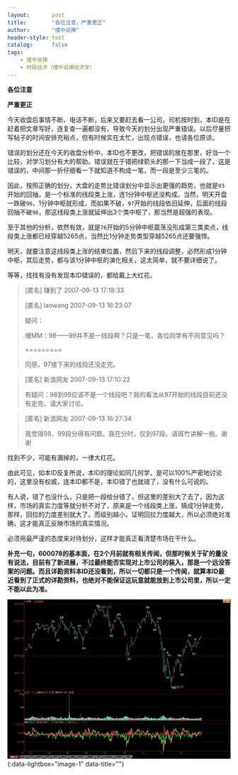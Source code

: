```yaml
---
layout:       post
title:        "各位注意，严重更正"
author:       "缠中说禅"
header-style: text
catalog:      false
tags:
    - 缠中说禅
    - 时政经济（缠中说禅经济学）
---
```


**各位注意**

**严重更正**



今天收盘后事情不断、电话不断，后来又要赶去看一公司，司机按时到，本ID是在赶着把文章写好，连复查一遍都没有，导致今天的划分出现严重错误。以后尽量把写帖子的时间安排充裕点，但有时候实在太忙，出现点错误，也请各位原谅。



错误的划分还在今天的收盘分析中，本ID也不更改，把错误的放在那里，好当一个比较，对学习划分有大的帮助。错误就在于错把绿箭头的那一下当成一段了，这是错误的，中间那一折仔细看一下就知道不构成一笔，而一段是至少三笔的。



因此，按照正确的划分，大盘的走势比错误划分中显示出更强的趋势，也就是`93`开始的回抽，是一个标准的线段类上涨，连1分钟中枢还没构成。当然，明天开盘一跌破`96`，1分钟中枢就形成，而如果不破，`97`开始的线段依旧延伸，后面的线段回抽不破`96`，那这线段类上涨就延伸出3个类中枢了，那当然是超强的表现。



至于其他的分析，依然有效，就是`76`开始的5分钟中枢震荡没形成第三类卖点，线段类上涨都已经穿越5265点，当然比1分钟走势类型穿越5265点还要强悍。



明天，就要注意这线段类上涨的结束位置，然后下来的线段调整，必然形成1分钟中枢，其后走势，都与该1分钟中枢的演化相关，这太简单，就不要详细说了。



等等，找找有没有发现本ID错误的，都给戴上大红花。



> [匿名] 赚到了 2007-09-13 17:18:33
>
> [匿名] laowang 2007-09-13 16:23:07
>
> 疑问：
>
> 缠MM：98——99并不是一线段啊？只是一笔，各位同学有不同意见吗？
>
> =========
>
> 同感，97接下来的线段还没走完。



> [匿名] 新浪网友 2007-09-13 17:10:22
>
> 有疑问：98到99应该不是一个线段吧？我的看法从97开始的线段目前还没有走完，请大家讨论。



> [匿名] 新浪网友 2007-09-13 16:27:34
>
> 我觉得98、99段分得有问题。我在分时，仅到97段。请斑竹讲解一些。谢谢



找到不少，可能有漏掉的，一律大红花。



由此可见，如本ID反复所说，本ID的理论如同几何学，是可以100%严密地讨论的，这里没有权威，连本ID都不是，本ID错了也就错了，没有什么可说的。



有人说，错了也没什么，只是把一段给分错了，但这里的差别大了去了，因为这样，市场的真实力度等就分析不对了，原来是一个线段类上涨，搞成1分钟走势，那样，回拉的力度差别就大了。而级别越小，证明回拉力度越大，所以必须绝对准确，这才能真正反映市场的真实情况。



必须用最严谨的态度来对待划分，这样才能真正看清楚市场在干什么。



**补充一句，600078的基本面，在2个月前就有相关传闻，但那时候关于矿的量没有说法，目前有了新进展，不过最终能否实现对上市公司的装入，那是一个远没答案的问题。而且详勘资料本ID还没看到，所以一切都只是一个传闻，就算本ID最近看到了正式的详勘资料，也绝对不能保证这玩意就能放到上市公司里，所以一定不能以此为准。**



[![](/img/czsc/20070913-0688.jpg)](/img/czsc/20070913-0688.jpg){:data-lightbox="image-1" data-title=""}
